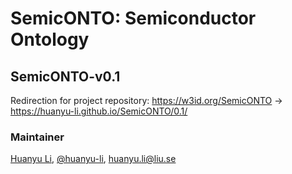 # SemicONTO: Semiconductor Ontology

## SemicONTO-v0.1

Redirection for project repository: https://w3id.org/SemicONTO -> https://huanyu-li.github.io/SemicONTO/0.1/

### Maintainer
[Huanyu Li](http://huanyuli.se), [@huanyu-li](https://github.com/huanyu-li), huanyu.li@liu.se
